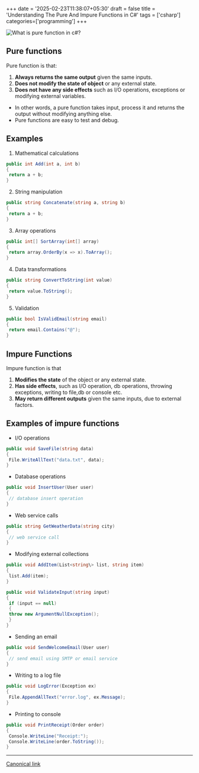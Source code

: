 +++
date = '2025-02-23T11:38:07+05:30'
draft = false
title = 'Understanding The Pure And Impure Functions in C#'
tags = ['csharp']
categories=['programming']
+++

![What is pure function in c#?](/images/1_zSzCvLdQ0Kjand1tBqwqGw.png)

## Pure functions

Pure function is that:

1. **Always returns the same output** given the same inputs.
2. **Does not modify the state of object** or any external state.
3. **Does not have any side effects** such as I/O operations, exceptions or modifying external variables.

- In other words, a pure function takes input, process it and returns the output without modifying anything else.
- Pure functions are easy to test and debug.

## Examples

1. Mathematical calculations

```cs
public int Add(int a, int b)
{
 return a + b;
}
```

2. String manipulation

```cs
public string Concatenate(string a, string b)
{
 return a + b;
}
```

3. Array operations

```cs
public int[] SortArray(int[] array)
{
 return array.OrderBy(x => x).ToArray();
}
```

4. Data transformations

```cs
public string ConvertToString(int value)
{
 return value.ToString();
}
```

5. Validation

```cs
public bool IsValidEmail(string email)
{
 return email.Contains("@");
}
```

## Impure Functions

Impure function is that

1. **Modifies the state** of the object or any external state.
2. **Has side effects**, such as I/O operation, db operations, throwing exceptions, writing to file,db or console etc.
3. **May return different outputs** given the same inputs, due to external factors.

## Examples of impure functions

- I/O operations

```cs
public void SaveFile(string data)
{
 File.WriteAllText("data.txt", data);
}
```

- Database operations

```cs
public void InsertUser(User user)
{
 // database insert operation
}
```

- Web service calls

```cs
public string GetWeatherData(string city)
{
 // web service call
}
```

- Modifying external collections

```cs
public void AddItem(List<string\> list, string item)
{
 list.Add(item);
}

public void ValidateInput(string input)
{
 if (input == null)
 {
 throw new ArgumentNullException();
 }
}
```

- Sending an email

```cs
public void SendWelcomeEmail(User user)
{
 // send email using SMTP or email service
}
```

- Writing to a log file

```cs
public void LogError(Exception ex)
{
 File.AppendAllText("error.log", ex.Message);
}
```

- Printing to console

```cs
public void PrintReceipt(Order order)
{
 Console.WriteLine("Receipt:");
 Console.WriteLine(order.ToString());
}
```

---

[Canonical link](https://medium.com/@ravindradevrani/understanding-the-pure-and-impure-functions-with-c-examples-efcba0bb1736)
